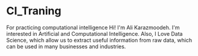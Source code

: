 # CI_Traning
For practicing computational intelligence
Hi! I'm Ali Karazmoodeh. I'm interested in Artificial and Computational Intelligence. Also, I Love Data Science, which allow us to extract useful information from raw data, which can be used in many businesses and industries.
